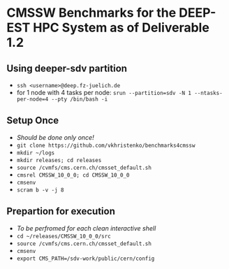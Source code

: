 # CMSSW Benchmarks for the DEEP-EST HPC System as of Deliverable 1.2

## Using deeper-sdv partition
- `ssh <username>@deep.fz-juelich.de`
- for 1 node with 4 tasks per node: `srun --partition=sdv -N 1 --ntasks-per-node=4 --pty /bin/bash -i`

## Setup Once
- *Should be done only once!*
- `git clone https://github.com/vkhristenko/benchmarks4cmssw`
- `mkdir ~/logs`
- `mkdir releases; cd releases`
- `source /cvmfs/cms.cern.ch/cmsset_default.sh`
- `cmsrel CMSSW_10_0_0; cd CMSSW_10_0_0`
- `cmsenv`
- `scram b -v -j 8`

## Prepartion for execution
- *To be perfromed for each clean interactive shell*
- `cd ~/releases/CMSSW_10_0_0/src`
- `source /cvmfs/cms.cern.ch/cmsset_default.sh`
- `cmsenv`
- `export CMS_PATH=/sdv-work/public/cern/config`
